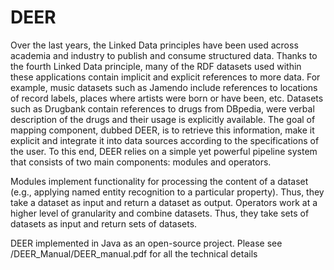 DEER
=======

Over the last years, the Linked Data principles have been used across academia and industry to publish and consume structured data. Thanks to the fourth Linked Data principle, many of the RDF datasets used within these applications contain implicit and explicit references to more data. For example, music datasets such as Jamendo include references to locations of record labels, places where artists were born or have been, etc. Datasets such as Drugbank contain references to drugs from DBpedia, were verbal description of the drugs and their usage is explicitly available.
The goal of mapping component, dubbed DEER, is to retrieve this information, make it explicit and integrate it into data sources according to the specifications of the user. To this end, DEER relies on a simple yet powerful pipeline system that consists of two main components: modules and operators.

Modules implement functionality for processing the content of a dataset (e.g., applying named entity recognition to a
particular property). Thus, they take a dataset as input and return a dataset as output.
Operators work at a higher level of granularity and combine datasets. Thus, they take sets of datasets as input and return sets of datasets.

DEER implemented in Java as an open-source project. Please see /DEER_Manual/DEER_manual.pdf for all the technical details
